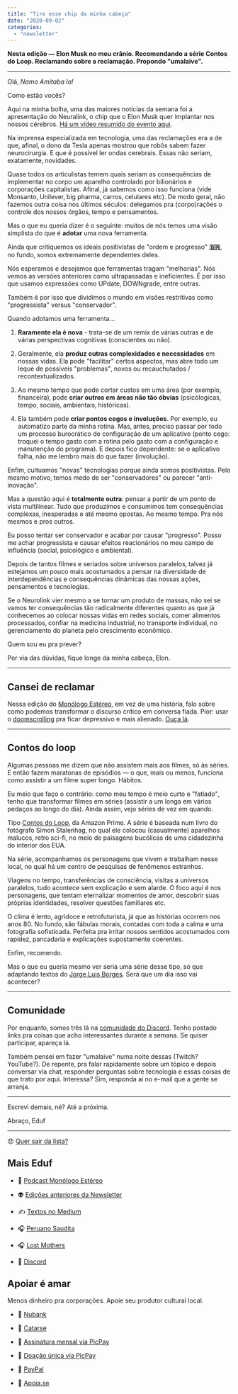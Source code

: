 ```yaml
---
title: "Tire esse chip da minha cabeça"
date: "2020-09-02"
categories: 
  - "newsletter"
---
```


**Nesta edição — Elon Musk no meu crânio. Recomendando a série Contos do Loop. Reclamando sobre a reclamação. Propondo "umalaive".**

* * *

Olá‚ _Namo Amitaba Ia!_

Como estão vocês?

Aqui na minha bolha‚ uma das maiores notícias da semana foi a apresentação do Neuralink‚ o chip que o Elon Musk quer implantar nos nossos cérebros. [Há um vídeo resumido do evento aqui](https://www.youtube.com/watch?v=CLUWDLKAF1M).

Na imprensa especializada em tecnologia‚ uma das reclamações era a de que‚ afinal‚ o dono da Tesla apenas mostrou que robôs sabem fazer neurocirurgia. E que é possível ler ondas cerebrais. Essas não seriam‚ exatamente‚ novidades.

Quase todos os articulistas temem quais seriam as consequências de implementar no corpo um aparelho controlado por bilionários e corporações capitalistas. Afinal‚ já sabemos como isso funciona (vide Monsanto‚ Unilever‚ big pharma‚ carros‚ celulares etc). De modo geral‚ não fazemos outra coisa nos últimos séculos: delegamos pra (corpo)rações o controle dos nossos órgãos‚ tempo e pensamentos.

Mas o que eu queria dizer é o seguinte: muitos de nós temos uma visão simplista do que é **adotar** uma nova ferramenta.

Ainda que critiquemos os ideais positivistas de "ordem e progresso" **[🇧🇷](https://emojipedia.org/flag-brazil/)**‚ no fundo‚ somos extremamente dependentes deles.

Nós esperamos e desejamos que ferramentas tragam "melhorias". Nós vemos as versões anteriores como ultrapassadas e ineficientes. É por isso que usamos expressões como UPdate‚ DOWNgrade‚ entre outras.

Também é por isso que dividimos o mundo em visões restritivas como "progressista" versus "conservador".

Quando adotamos uma ferramenta…

1. **Raramente ela é nova** - trata-se de um remix de várias outras e de várias perspectivas cognitivas (conscientes ou não).
    
2. Geralmente‚ ela **produz outras complexidades e necessidades** em nossas vidas. Ela pode "facilitar" certos aspectos‚ mas abre todo um leque de possíveis "problemas"‚ novos ou recauchutados / recontextualizados.
    
3. Ao mesmo tempo que pode cortar custos em uma área (por exemplo‚ financeira)‚ pode **criar outros em áreas não tão óbvias** (psicólogicas‚ tempo‚ sociais‚ ambientais‚ históricas).
    
4. Ela também pode **criar pontos cegos e involuções**. Por exemplo‚ eu automatizo parte da minha rotina. Mas‚ antes‚ preciso passar por todo um processo burocrático de configuração de um aplicativo (ponto cego: troquei o tempo gasto com a rotina pelo gasto com a configuração e manutenção do programa). E depois fico dependente: se o aplicativo falha‚ não me lembro mais do que fazer (involução).
    

Enfim‚ cultuamos "novas" tecnologias porque ainda somos positivistas. Pelo mesmo motivo‚ temos medo de ser "conservadores" ou parecer "anti-inovação".

Mas a questão aqui é **totalmente outra**: pensar a partir de um ponto de vista multilinear. Tudo que produzimos e consumimos tem consequências complexas‚ inesperadas e até mesmo opostas. Ao mesmo tempo. Pra nós mesmos e pros outros.

Eu posso tentar ser conservador e acabar por causar "progresso". Posso me achar progressista e causar efeitos reacionários no meu campo de influência (social‚ psicológico e ambiental).

Depois de tantos filmes e seriados sobre universos paralelos‚ talvez já estejamos um pouco mais acostumados a pensar na diversidade de interdependências e consequências dinâmicas das nossas ações‚ pensamentos e tecnologias.

Se o Neurolink vier mesmo a se tornar um produto de massas‚ não sei se vamos ter consequências tão radicalmente diferentes quanto as que já conhecemos ao colocar nossas vidas em redes sociais‚ comer alimentos processados‚ confiar na medicina industrial‚ no transporte individual‚ no gerenciamento do planeta pelo crescimento econômico.

Quem sou eu pra prever?

Por via das dúvidas‚ fique longe da minha cabeça‚ Elon.

* * *

## Cansei de reclamar

Nessa edição do [Monólogo Estéreo](https://anchor.fm/monoestereo)‚ em vez de uma história‚ falo sobre como podemos transformar o discurso crítico em conversa fiada. Pior: usar o [doomscrolling](https://www.wired.com/story/stop-doomscrolling/) pra ficar depressivo e mais alienado. [Ouça lá](https://anchor.fm/monoestereo/episodes/Cansei-de-reclamar-eisjbh).

* * *

## Contos do loop

Algumas pessoas me dizem que não assistem mais aos filmes‚ só às séries. E então fazem maratonas de episódios — o que‚ mais ou menos‚ funciona como assistir a um filme super longo. Hábitos.

Eu meio que faço o contrário: como meu tempo é meio curto e "fatiado"‚ tenho que transformar filmes em séries (assistir a um longa em vários pedaços ao longo do dia). Ainda assim‚ vejo séries de vez em quando.

Tipo [Contos do Loop](https://en.wikipedia.org/wiki/Tales_from_the_Loop)‚ da Amazon Prime. A série é baseada num livro do fotógrafo Simon Stalenhag‚ no qual ele colocou (casualmente) aparelhos malucos‚ retro sci-fi‚ no meio de paisagens bucólicas de uma cidadezinha do interior dos EUA.

Na série‚ acompanhamos os personagens que vivem e trabalham nesse local‚ no qual há um centro de pesquisas de fenômenos estranhos.

Viagens no tempo‚ transferências de consciência‚ visitas a universos paralelos‚ tudo acontece sem explicação e sem alarde. O foco aqui é nos personagens‚ que tentam eternalizar momentos de amor‚ descobrir suas próprias identidades‚ resolver questões familiares etc.

O clima é lento‚ agridoce e retrofuturista‚ já que as histórias ocorrem nos anos 80. No fundo‚ são fábulas morais‚ contadas com toda a calma e uma fotografia sofisticada. Perfeita pra irritar nossos sentidos acostumados com rapidez‚ pancadaria e explicações supostamente coerentes.

Enfim‚ recomendo.

Mas o que eu queria mesmo ver seria uma série desse tipo‚ só que adaptando textos do [Jorge Luis Borges](https://en.wikipedia.org/wiki/Jorge_Luis_Borges). Será que um dia isso vai acontecer?

* * *

## Comunidade

Por enquanto‚ somos três lá na [comunidade do Discord](https://discord.gg/w7nUWN7). Tenho postado links pra coisas que acho interessantes durante a semana. Se quiser participar‚ apareça lá.

Também pensei em fazer "umalaive" numa noite dessas (Twitch? YouTube?). De repente‚ pra falar rapidamente sobre um tópico e depois conversar via chat‚ responder perguntas sobre tecnologia e essas coisas de que trato por aqui. Interessa? Sim‚ responda aí no e-mail que a gente se arranja.

* * *

Escrevi demais‚ né? Até a próxima.

Abraço‚ Eduf

* * *

😞 [Quer sair da lista?](https://email.mg2.substack.com/c/eJxVkVuPqjAUhX8NvB3SlovwwIOjB4fJUTMTx9sLKe0Gq9AyUET89VP16SRNuru6d1ezPkY1lKod40Z12u47aDPBY4xcP0QBsnnscRz6oS26rGgBaiqqWLc92E2fV4JRLZR8TIRBEE3sUzxByHcL5HrYB5ZPgEaFP8l5SBHOTYuZMz4Z7bkAySCGK7SjkmBX8UnrprPcqUUSs4D3hdP1eacpuzhM1Uaj7OFmCi46mleQPb9juUmjOKOdtty5RQKtLiBNCeMHZmQ77kl1Sc_qtpwv8Xo-JcvZINgiuvMkao6zNFhvprfVprz9m300h_2nWJ__4vWmRKvNN17eL11aV3c2pkEq3_BBIG91PvirMe1SuTJno9dfDSOJyBfb4rjDJ7obRPHp_NTvDDMpvHnyg7zFn2sQ7d9C73r93nlHOvsazu42Re_lkChbxAQRhEISYJ_4buRgB_f5QKnXEKEsD9Ul-S8Mu41NQLTlqoBWUsnhZrrKRxzPawMnM3vdS6HHDOQjLf7ipl-knxj02EAsYegq0Bral2hgRgj7IbaNI1fmTfkwK34BCOS7Zw)

## Mais Eduf

- 🎤 [Podcast Monólogo Estéreo](https://anchor.fm/monoestereo)
    
- 👽 [Edições anteriores da Newsletter](https://eduf.substack.com/)
    
- ✍️ [Textos no Medium](http://medium.com/@eduf)
    
- 🎧 [Peruano Saudita](https://soundcloud.com/eduf/sets/peruano-saudita-hom-nimo)
    
- 🎧 [Lost Mothers](https://soundcloud.com/eduf/sets/lost-mothers)
    
- 💬 [Discord](https://discord.gg/w7nUWN7)
    

## Apoiar é amar

Menos dinheiro pra corporações. Apoie seu produtor cultural local.

- 🤝 [Nubank](https://nubank.com.br/pagar/1ezff9/Zqnh6gcXu8)
    
- 🤝 [Catarse](https://www.catarse.me/eduf)
    
- 🤝 [Assinatura mensal via PicPay](https://picpay.me/edufeduf)
    
- 🤝 [Doação única via PicPay](https://picpay.me/eduardo.fernandes.silva29)
    
- 🤝 [PayPal](https://www.paypal.com/cgi-bin/webscr?cmd=_s-xclick&hosted_button_id=V754DZ6ZKC4PU&source=url)
    
- 🤝 [Apoia.se](http://apoia.se/eduf)
